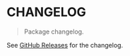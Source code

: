 # CHANGELOG

> Package changelog.

See [GitHub Releases](https://github.com/stdlib-js/strided-base-mskunary-signature-callbacks/releases) for the changelog.